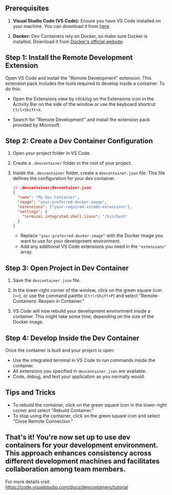 ## Prerequisites

1. **Visual Studio Code (VS Code):** Ensure you have VS Code installed on your machine. You can download it from [here](https://code.visualstudio.com/).

2. **Docker:** Dev Containers rely on Docker, so make sure Docker is installed. Download it from [Docker's official website](https://www.docker.com/).

## Step 1: Install the Remote Development Extension

Open VS Code and install the "Remote Development" extension. This extension pack includes the tools required to develop inside a container. To do this:

   - Open the Extensions view by clicking on the Extensions icon in the Activity Bar on the side of the window or use the keyboard shortcut `Ctrl+Shift+X`.
   
   - Search for "Remote Development" and install the extension pack provided by Microsoft.

## Step 2: Create a Dev Container Configuration

1. Open your project folder in VS Code.

2. Create a `.devcontainer` folder in the root of your project.

3. Inside the `.devcontainer` folder, create a `devcontainer.json` file. This file defines the configuration for your dev container.

   ```json
   // .devcontainer/devcontainer.json
   {
     "name": "My Dev Container",
     "image": "your-preferred-docker-image",
     "extensions": ["your-required-vscode-extensions"],
     "settings": {
       "terminal.integrated.shell.linux": "/bin/bash"
     }
   }
   ```

   - Replace `"your-preferred-docker-image"` with the Docker image you want to use for your development environment.
   - Add any additional VS Code extensions you need in the `"extensions"` array.

## Step 3: Open Project in Dev Container

1. Save the `devcontainer.json` file.

2. In the lower-right corner of the window, click on the green square icon (`><`), or use the command palette (`Ctrl+Shift+P`) and select "Remote-Containers: Reopen in Container."

3. VS Code will now rebuild your development environment inside a container. This might take some time, depending on the size of the Docker image.

## Step 4: Develop Inside the Dev Container

Once the container is built and your project is open:

- Use the integrated terminal in VS Code to run commands inside the container.
- All extensions you specified in `devcontainer.json` are available.
- Code, debug, and test your application as you normally would.

## Tips and Tricks

- To rebuild the container, click on the green square icon in the lower-right corner and select "Rebuild Container."
- To stop using the container, click on the green square icon and select "Close Remote Connection."

That's it! You're now set up to use dev containers for your development environment. This approach enhances consistency across different development machines and facilitates collaboration among team members.
--
For more details visit: 
https://code.visualstudio.com/docs/devcontainers/tutorial
